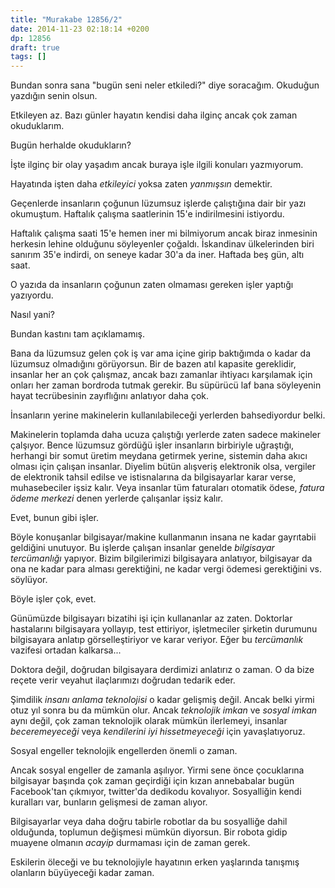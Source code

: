 ```yaml
---
title: "Murakabe 12856/2"
date: 2014-11-23 02:18:14 +0200
dp: 12856
draft: true
tags: []
---
```


Bundan sonra sana "bugün seni neler etkiledi?" diye soracağım. Okuduğun
yazdığın senin olsun.

Etkileyen az. Bazı günler hayatın kendisi daha ilginç ancak çok zaman
okuduklarım.

Bugün herhalde okudukların?

İşte ilginç bir olay yaşadım ancak buraya işle ilgili konuları
yazmıyorum.

Hayatında işten daha *etkileyici* yoksa zaten *yanmışsın* demektir.

Geçenlerde insanların çoğunun lüzumsuz işlerde çalıştığına dair bir yazı
okumuştum. Haftalık çalışma saatlerinin 15'e indirilmesini istiyordu.

Haftalık çalışma saati 15'e hemen iner mi bilmiyorum ancak biraz
inmesinin herkesin lehine olduğunu söyleyenler çoğaldı. İskandinav
ülkelerinden biri sanırım 35'e indirdi, on seneye kadar 30'a da iner.
Haftada beş gün, altı saat.

O yazıda da insanların çoğunun zaten olmaması gereken işler yaptığı
yazıyordu.

Nasıl yani?

Bundan kastını tam açıklamamış.

Bana da lüzumsuz gelen çok iş var ama içine girip baktığımda o kadar da
lüzumsuz olmadığını görüyorsun. Bir de bazen atıl kapasite gereklidir,
insanlar her an çok çalışmaz, ancak bazı zamanlar ihtiyacı karşılamak
için onları her zaman bordroda tutmak gerekir. Bu süpürücü laf bana
söyleyenin hayat tecrübesinin zayıflığını anlatıyor daha çok.

İnsanların yerine makinelerin kullanılabileceği yerlerden bahsediyordur
belki.

Makinelerin toplamda daha ucuza çalıştığı yerlerde zaten sadece
makineler çalşıyor. Bence lüzumsuz gördüğü işler insanların birbiriyle
uğraştığı, herhangi bir somut üretim meydana getirmek yerine, sistemin
daha akıcı olması için çalışan insanlar. Diyelim bütün alışveriş
elektronik olsa, vergiler de elektronik tahsil edilse ve istisnalarına
da bilgisayarlar karar verse, muhasebeciler işsiz kalır. Veya insanlar
tüm faturaları otomatik ödese, *fatura ödeme merkezi* denen yerlerde
çalışanlar işsiz kalır.

Evet, bunun gibi işler.

Böyle konuşanlar bilgisayar/makine kullanmanın insana ne kadar
gayrıtabii geldiğini unutuyor. Bu işlerde çalışan insanlar genelde
*bilgisayar tercümanlığı* yapıyor. Bizim bilgilerimizi bilgisayara
anlatıyor, bilgisayar da ona ne kadar para alması gerektiğini, ne kadar
vergi ödemesi gerektiğini vs. söylüyor.

Böyle işler çok, evet.

Günümüzde bilgisayarı bizatihi işi için kullananlar az zaten. Doktorlar
hastalarını bilgisayara yollayıp, test ettiriyor, işletmeciler şirketin
durumunu bilgisayara anlatıp görselleştiriyor ve karar veriyor. Eğer bu
*tercümanlık* vazifesi ortadan kalkarsa...

Doktora değil, doğrudan bilgisayara derdimizi anlatırız o zaman. O da
bize reçete verir veyahut ilaçlarımızı doğrudan tedarik eder.

Şimdilik *insanı anlama teknolojisi* o kadar gelişmiş değil. Ancak belki
yirmi otuz yıl sonra bu da mümkün olur. Ancak *teknolojik imkan* ve
*sosyal imkan* aynı değil, çok zaman teknolojik olarak mümkün
ilerlemeyi, insanlar *beceremeyeceği* veya *kendilerini iyi
hissetmeyeceği* için yavaşlatıyoruz.

Sosyal engeller teknolojik engellerden önemli o zaman.

Ancak sosyal engeller de zamanla aşılıyor. Yirmi sene önce çocuklarına
bilgisayar başında çok zaman geçirdiği için kızan annebabalar bugün
Facebook'tan çıkmıyor, twitter'da dedikodu kovalıyor. Sosyalliğin kendi
kuralları var, bunların gelişmesi de zaman alıyor.

Bilgisayarlar veya daha doğru tabirle robotlar da bu sosyalliğe dahil
olduğunda, toplumun değişmesi mümkün diyorsun. Bir robota gidip muayene
olmanın *acayip* durmaması için de zaman gerek.

Eskilerin öleceği ve bu teknolojiyle hayatının erken yaşlarında tanışmış
olanların büyüyeceği kadar zaman.

